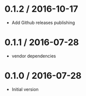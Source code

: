 # 0.1.2 / 2016-10-17

  * Add Github releases publishing

# 0.1.1 / 2016-07-28

  * vendor dependencies

# 0.1.0 / 2016-07-28

  * Initial version
